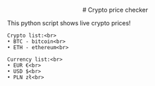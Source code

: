 <p align="center">
# Crypto price checker
</p>
    This python script shows live crypto prices!<br>
    
    Crypto list:<br>
    • BTC - bitcoin<br>
    • ETH - ethereum<br>
    
    Currency list:<br>
    • EUR €<br>
    • USD $<br>
    • PLN zł<br>

